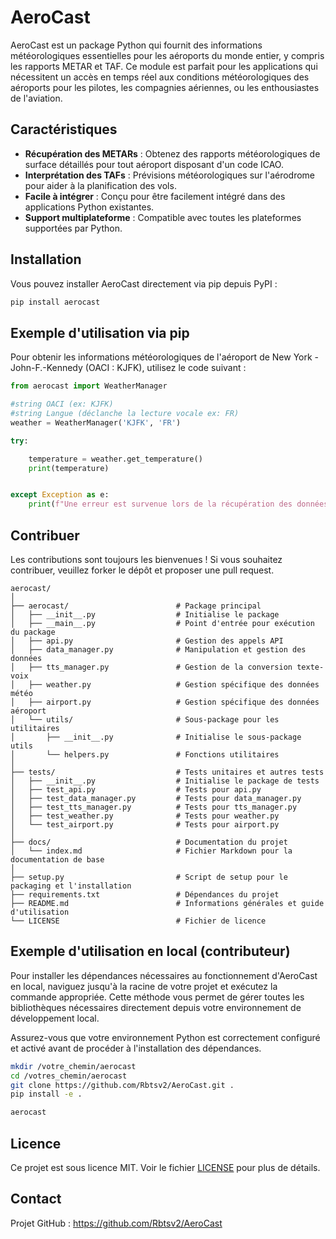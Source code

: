 # AeroCast

AeroCast est un package Python qui fournit des informations météorologiques essentielles pour les aéroports du monde entier, y compris les rapports METAR et TAF. Ce module est parfait pour les applications qui nécessitent un accès en temps réel aux conditions météorologiques des aéroports pour les pilotes, les compagnies aériennes, ou les enthousiastes de l'aviation.

## Caractéristiques

- **Récupération des METARs** : Obtenez des rapports météorologiques de surface détaillés pour tout aéroport disposant d'un code ICAO.
- **Interprétation des TAFs** : Prévisions météorologiques sur l'aérodrome pour aider à la planification des vols.
- **Facile à intégrer** : Conçu pour être facilement intégré dans des applications Python existantes.
- **Support multiplateforme** : Compatible avec toutes les plateformes supportées par Python.

## Installation

Vous pouvez installer AeroCast directement via pip depuis PyPI :

```bash
pip install aerocast
```

## Exemple d'utilisation via pip

Pour obtenir les informations météorologiques de l'aéroport de New York - John-F.-Kennedy (OACI : KJFK), utilisez le code suivant :

```python
from aerocast import WeatherManager

#string OACI (ex: KJFK)
#string Langue (déclanche la lecture vocale ex: FR)
weather = WeatherManager('KJFK', 'FR')

try:

    temperature = weather.get_temperature()
    print(temperature)


except Exception as e:
    print(f"Une erreur est survenue lors de la récupération des données météo : {e}")

```

## Contribuer

Les contributions sont toujours les bienvenues ! Si vous souhaitez contribuer, veuillez forker le dépôt et proposer une pull request.

    aerocast/
    │
    ├── aerocast/                        # Package principal
    │   ├── __init__.py                  # Initialise le package
    │   ├── __main__.py                  # Point d'entrée pour exécution du package
    │   ├── api.py                       # Gestion des appels API
    │   ├── data_manager.py              # Manipulation et gestion des données
    │   ├── tts_manager.py               # Gestion de la conversion texte-voix
    │   ├── weather.py                   # Gestion spécifique des données météo
    │   ├── airport.py                   # Gestion spécifique des données aéroport
    │   └── utils/                       # Sous-package pour les utilitaires
    │       ├── __init__.py              # Initialise le sous-package utils
    │       └── helpers.py               # Fonctions utilitaires
    │
    ├── tests/                           # Tests unitaires et autres tests
    │   ├── __init__.py                  # Initialise le package de tests
    │   ├── test_api.py                  # Tests pour api.py
    │   ├── test_data_manager.py         # Tests pour data_manager.py
    │   ├── test_tts_manager.py          # Tests pour tts_manager.py
    │   ├── test_weather.py              # Tests pour weather.py
    │   └── test_airport.py              # Tests pour airport.py
    │
    ├── docs/                            # Documentation du projet
    │   └── index.md                     # Fichier Markdown pour la documentation de base
    │
    ├── setup.py                         # Script de setup pour le packaging et l'installation
    ├── requirements.txt                 # Dépendances du projet
    ├── README.md                        # Informations générales et guide d'utilisation
    └── LICENSE                          # Fichier de licence


## Exemple d'utilisation en local (contributeur)

Pour installer les dépendances nécessaires au fonctionnement d'AeroCast en local, naviguez jusqu'à la racine de votre projet et exécutez la commande appropriée. Cette méthode vous permet de gérer toutes les bibliothèques nécessaires directement depuis votre environnement de développement local.

Assurez-vous que votre environnement Python est correctement configuré et activé avant de procéder à l'installation des dépendances.

```bash
mkdir /votre_chemin/aerocast
cd /votres_chemin/aerocast
git clone https://github.com/Rbtsv2/AeroCast.git .
pip install -e .

aerocast
```


## Licence

Ce projet est sous licence MIT. Voir le fichier [LICENSE](LICENSE) pour plus de détails.

## Contact

Projet GitHub : https://github.com/Rbtsv2/AeroCast